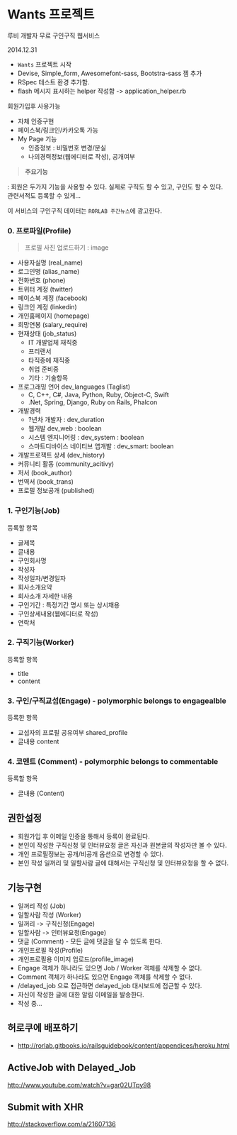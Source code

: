 # Wants 프로젝트

루비 개발자 무료 구인구직 웹서비스

2014.12.31

* `Wants` 프로젝트 시작
* Devise, Simple_form, Awesomefont-sass, Bootstra-sass 젬 추가
* RSpec 테스트 환경 추가함.
* flash 메시지 표시하는 helper 작성함 -> application_helper.rb

회원가입후 사용가능

* 자체 인증구현
* 페이스북/링크인/카카오톡 가능
* My Page 기능
  * 인증정보 : 비밀번호 변경/분실
  * 나의경력정보(웹에디터로 작성), 공개여부


> **주요기능**

: 회원은 두가지 기능을 사용할 수 있다. 실제로 구직도 할 수 있고, 구인도 할 수 있다. 관련서적도 등록할 수 있게...

이 서비스의 구인구직 데이터는 `RORLAB 주간뉴스`에 광고한다.


### 0. 프로파일(Profile)

> 프로필 사진 업로드하기 : image

* 사용자실명 (real_name)
* 로그인명 (alias_name)
* 전화번호 (phone)
* 트위터 계정 (twitter)
* 페이스북 계정 (facebook)
* 링크인 계정 (linkedin)
* 개인홈페이지 (homepage)
* 희망연봉 (salary_require)
* 현재상태 (job_status)
  * IT 개발업체 재직중
  * 프리랜서
  * 타직종에 재직중
  * 취업 준비중
  * 기타 : 기술항목
* 프로그래밍 언어 dev_languages (Taglist)
  * C, C++, C#, Java, Python, Ruby, Object-C, Swift
  * .Net, Spring, Django, Ruby on Rails, Phalcon
* 개발경력
  * ?년차 개발자 : dev_duration
  * 웹개발 dev_web : boolean
  * 시스템 엔지니어링 : dev_system : boolean
  * 스마트디바이스 네이티브 앱개발 : dev_smart: boolean
* 개발프로잭트 상세  (dev_history)
* 커뮤니티 활동 (community_acitivy)
* 저서 (book_author)
* 번역서 (book_trans)
* 프로필 정보공개 (published)

### 1. 구인기능(Job)

등록할 항목

* 글제목
* 글내용
* 구인회사명
* 작성자
* 작성일자/변경일자
* 회사소개요약
* 회사소개 자세한 내용
* 구인기간 : 특정기간 명시 또는 상시채용
* 구인상세내용(웹에디터로 작성)
* 연락처


### 2. 구직기능(Worker)

등록할 항목
* title
* content

### 3. 구인/구직교섭(Engage) - polymorphic belongs to engagealble

등록한 항목

* 교섭자의 프로필 공유여부 shared_profile
* 글내용 content

### 4. 코멘트 (Comment) - polymorphic belongs to commentable

등록할 항목

* 글내용 (Content)


## 권한설정

* 회원가입 후 이메일 인증을 통해서 등록이 완료된다.
* 본인이 작성한 구직신청 및 인터뷰요청 글은 자신과 원본글의 작성자만 볼 수 있다.
* 개인 프로필정보는 공개/비공개 옵션으로 변경할 수 있다.
* 본인 작성 일꺼리 및 일할사람 글에 대해서는 구직신청 및 인터뷰요청을 할 수 없다.


## 기능구현

* 일꺼리 작성 (Job)
* 일할사람 작성 (Worker)
* 일꺼리 -> 구직신청(Engage)
* 일할사람 -> 인터뷰요청(Engage)
* 댓글 (Comment) - 모든 글에 댓글을 달 수 있도록 한다.
* 개인프로필 작성(Profile)
* 개인프로필용 이미지 업로드(profile_image)
* Engage 객체가 하나라도 있으면 Job / Worker 객체를 삭제할 수 없다.
* Comment 객체가 하나라도 있으면 Engage 객체를 삭제할 수 없다.
* /delayed_job 으로 접근하면 delayed_job 대시보드에 접근할 수 있다.
* 자신이 작성한 글에 대한 알림 이메일을 발송한다.
* 작성 중...

## 허로쿠에 배포하기

* http://rorlab.gitbooks.io/railsguidebook/content/appendices/heroku.html

## ActiveJob with Delayed_Job
http://www.youtube.com/watch?v=gar02UTpy98


## Submit with XHR
http://stackoverflow.com/a/21607136
